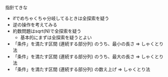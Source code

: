 指針てきな

- ifでめちゃくちゃ分岐してるときは全探索を疑う
- 逆の操作を考えてみる
- 約数問題はsqrt(N)で全探索を疑う
    - 基本的にまずは全探索を疑うとよい
- 「条件」を満たす区間 (連続する部分列) のうち、最小の長さ => しゃくとり法
- 「条件」を満たす区間 (連続する部分列) のうち、最大の長さ => しゃくとり法
- 「条件」を満たす区間 (連続する部分列) の数え上げ => しゃくとり法